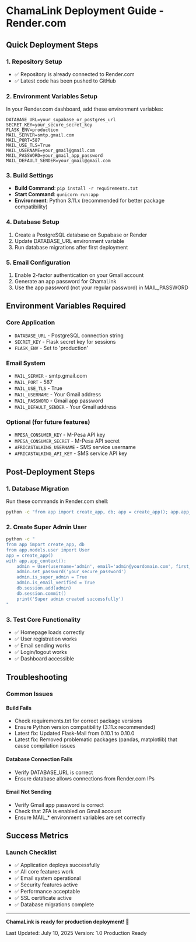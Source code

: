 # ChamaLink Deployment Guide - Render.com

## Quick Deployment Steps

### 1. Repository Setup
- ✅ Repository is already connected to Render.com
- ✅ Latest code has been pushed to GitHub

### 2. Environment Variables Setup
In your Render.com dashboard, add these environment variables:

```
DATABASE_URL=your_supabase_or_postgres_url
SECRET_KEY=your_secure_secret_key
FLASK_ENV=production
MAIL_SERVER=smtp.gmail.com
MAIL_PORT=587
MAIL_USE_TLS=True
MAIL_USERNAME=your_gmail@gmail.com
MAIL_PASSWORD=your_gmail_app_password
MAIL_DEFAULT_SENDER=your_gmail@gmail.com
```

### 3. Build Settings
- **Build Command**: `pip install -r requirements.txt`
- **Start Command**: `gunicorn run:app`
- **Environment**: Python 3.11.x (recommended for better package compatibility)

### 4. Database Setup
1. Create a PostgreSQL database on Supabase or Render
2. Update DATABASE_URL environment variable
3. Run database migrations after first deployment

### 5. Email Configuration
1. Enable 2-factor authentication on your Gmail account
2. Generate an app password for ChamaLink
3. Use the app password (not your regular password) in MAIL_PASSWORD

## Environment Variables Required

### Core Application
- `DATABASE_URL` - PostgreSQL connection string
- `SECRET_KEY` - Flask secret key for sessions
- `FLASK_ENV` - Set to 'production'

### Email System
- `MAIL_SERVER` - smtp.gmail.com
- `MAIL_PORT` - 587
- `MAIL_USE_TLS` - True
- `MAIL_USERNAME` - Your Gmail address
- `MAIL_PASSWORD` - Gmail app password
- `MAIL_DEFAULT_SENDER` - Your Gmail address

### Optional (for future features)
- `MPESA_CONSUMER_KEY` - M-Pesa API key
- `MPESA_CONSUMER_SECRET` - M-Pesa API secret
- `AFRICASTALKING_USERNAME` - SMS service username
- `AFRICASTALKING_API_KEY` - SMS service API key

## Post-Deployment Steps

### 1. Database Migration
Run these commands in Render.com shell:
```bash
python -c "from app import create_app, db; app = create_app(); app.app_context().push(); db.create_all()"
```

### 2. Create Super Admin User
```bash
python -c "
from app import create_app, db
from app.models.user import User
app = create_app()
with app.app_context():
    admin = User(username='admin', email='admin@yourdomain.com', first_name='Admin', last_name='User')
    admin.set_password('your_secure_password')
    admin.is_super_admin = True
    admin.is_email_verified = True
    db.session.add(admin)
    db.session.commit()
    print('Super admin created successfully')
"
```

### 3. Test Core Functionality
- ✅ Homepage loads correctly
- ✅ User registration works
- ✅ Email sending works
- ✅ Login/logout works
- ✅ Dashboard accessible

## Troubleshooting

### Common Issues

#### Build Fails
- Check requirements.txt for correct package versions
- Ensure Python version compatibility (3.11.x recommended)
- Latest fix: Updated Flask-Mail from 0.10.1 to 0.10.0
- Latest fix: Removed problematic packages (pandas, matplotlib) that cause compilation issues

#### Database Connection Fails
- Verify DATABASE_URL is correct
- Ensure database allows connections from Render.com IPs

#### Email Not Sending
- Verify Gmail app password is correct
- Check that 2FA is enabled on Gmail account
- Ensure MAIL_* environment variables are set correctly

## Success Metrics

### Launch Checklist
- ✅ Application deploys successfully
- ✅ All core features work
- ✅ Email system operational
- ✅ Security features active
- ✅ Performance acceptable
- ✅ SSL certificate active
- ✅ Database migrations complete

---

**ChamaLink is ready for production deployment! 🚀**

Last Updated: July 10, 2025
Version: 1.0 Production Ready
